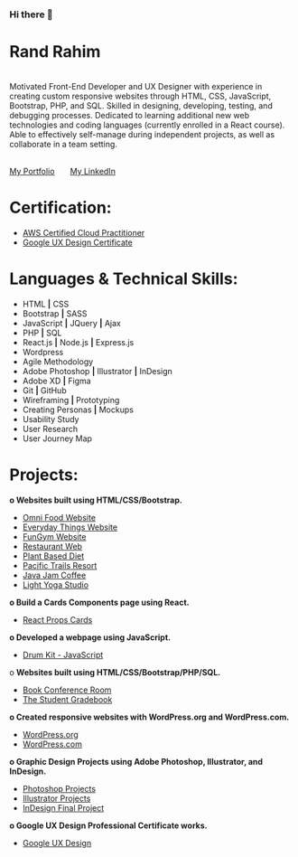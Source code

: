 ### Hi there 👋

<!--
**randrahim/randrahim** is a ✨ _special_ ✨ repository because its `README.md` (this file) appears on your GitHub profile. -->
<b><h1>Rand Rahim</h1></b><br>
Motivated Front-End Developer and UX Designer with experience in creating custom responsive websites through HTML, CSS, JavaScript, Bootstrap, PHP, and SQL. Skilled in designing, developing, testing, and debugging processes. Dedicated to learning additional new web technologies and coding languages (currently enrolled in a React course). Able to effectively self-manage during independent projects, as well as collaborate in a team setting.
<br><br>

<a href="http://www.rrahim.info">My Portfolio</a> &nbsp; &nbsp; &nbsp;
<a href="http://www.linkedin.com/in/randrahim">My LinkedIn</a>

<b><h1>Certification:</h1></b> 
  - <a href="https://www.credly.com/badges/a3f60f90-e75b-466d-a8ee-7736b39e32bb?source=linked_in_profile">AWS Certified Cloud Practitioner</a>
  - <a href="https://www.credly.com/badges/0a2c4328-5174-4c60-8c7b-97334ed1b723/public_url">Google UX Design Certificate</a>

<b><h1>Languages & Technical Skills:</h1></b>
- HTML <b>|</b> CSS 
- Bootstrap <b>|</b> SASS
- JavaScript <b>|</b> JQuery <b>|</b> Ajax
- PHP <b>|</b> SQL 
- React.js <b>|</b> Node.js <b>|</b> Express.js
- Wordpress 
- Agile Methodology
- Adobe Photoshop <b>|</b> Illustrator <b>|</b> InDesign 
- Adobe XD <b>|</b> Figma
- Git <b>|</b> GitHub
- Wireframing <b>|</b> Prototyping
- Creating Personas <b>|</b> Mockups     
- Usability Study     
- User Research     
- User Journey Map 

<b><h1>Projects:</h1></b>
<b>o	Websites built using HTML/CSS/Bootstrap.</b>
- <a href="http://rrahim.info/projects/omniFood/index.html">Omni Food Website</a> 
- <a href="http://rrahim.info/projects/EverydayThings/index.html">Everyday Things Website</a>
- <a href="http://rrahim.info/projects/FunGym/index.html">FunGym Website</a> 
- <a href="http://rrahim.info/1510/restaurant/resturant.html">Restaurant Web</a>
- <a href="http://rrahim.info/1510/final/index.html">Plant Based Diet</a>
- <a href="http://rrahim.info/1510/pacific/index.html">Pacific Trails Resort</a>
- <a href="http://rrahim.info/1510/javaJam/index.html">Java Jam Coffee</a>
- <a href="http://rrahim.info/1510/yogaStudio/index.html">Light Yoga Studio</a>

<b>o	Build a Cards Components page using React.</b>
- <a href="https://y73hs.csb.app/">React Props Cards</a> 

<b>o	Developed a webpage using JavaScript.</b>  
- <a href="http://rrahim.info/projects/DrumKitJS/index.html">Drum Kit - JavaScript</a> 

o	<b>Websites built using HTML/CSS/Bootstrap/PHP/SQL.</b>
- <a href="http://rrahim.info/2550/final/index.php">Book Conference Room</a> 
- <a href="http://rrahim.info/2351/final/index.php">The Student Gradebook</a> 

<b>o	Created responsive websites with WordPress.org and WordPress.com.</b>
- <a href="http://rrahim.info/wordpress/">WordPress.org</a> 
- <a href="https://rrahim8.wordpress.com/">WordPress.com</a>

<b>o	Graphic Design Projects using Adobe Photoshop, Illustrator, and InDesign.</b>
- <a href="http://rrahim.info/2531/index.html">Photoshop Projects</a>
- <a href="http://rrahim.info/1550/index.html">Illustrator Projects</a>
- <a href="http://rrahim.info/1560/index.html">InDesign Final Project</a>

<b>o	Google UX Design Professional Certificate works.</b>
- <a href="https://randrahim.wordpress.com/">Google UX Design</a>
